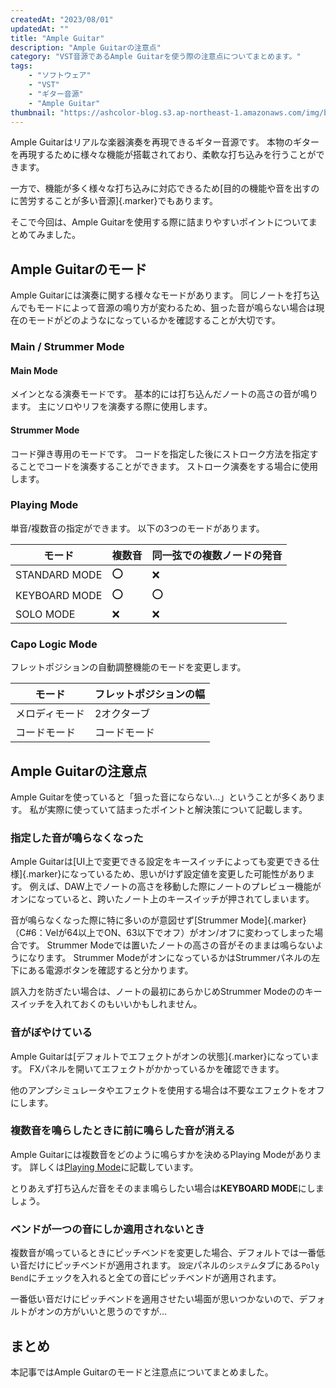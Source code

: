 ```yaml
---
createdAt: "2023/08/01"
updatedAt: ""
title: "Ample Guitar"
description: "Ample Guitarの注意点"
category: "VST音源であるAmple Guitarを使う際の注意点についてまとめます。"
tags:
    - "ソフトウェア"
    - "VST"
    - "ギター音源"
    - "Ample Guitar"
thumbnail: "https://ashcolor-blog.s3.ap-northeast-1.amazonaws.com/img/blog/dtm/ample-guitar/ag_lp.png"
---
```


Ample Guitarはリアルな楽器演奏を再現できるギター音源です。
本物のギターを再現するために様々な機能が搭載されており、柔軟な打ち込みを行うことができます。

一方で、機能が多く様々な打ち込みに対応できるため[目的の機能や音を出すのに苦労することが多い音源]{.marker}でもあります。

そこで今回は、Ample Guitarを使用する際に詰まりやすいポイントについてまとめてみました。

## Ample Guitarのモード

Ample Guitarには演奏に関する様々なモードがあります。
同じノートを打ち込んでもモードによって音源の鳴り方が変わるため、狙った音が鳴らない場合は現在のモードがどのようなになっているかを確認することが大切です。

### Main / Strummer Mode

#### Main Mode

メインとなる演奏モードです。
基本的には打ち込んだノートの高さの音が鳴ります。
主にソロやリフを演奏する際に使用します。

#### Strummer Mode

コード弾き専用のモードです。
コードを指定した後にストローク方法を指定することでコードを演奏することができます。
ストローク演奏をする場合に使用します。

### Playing Mode

単音/複数音の指定ができます。
以下の3つのモードがあります。

|モード|複数音|同一弦での複数ノードの発音|
|-|-|-|
|STANDARD MODE|⭕|❌|
|KEYBOARD MODE|⭕|⭕|
|SOLO MODE|❌|❌|

### Capo Logic Mode

フレットポジションの自動調整機能のモードを変更します。

|モード|フレットポジションの幅|
|-|-|
|メロディモード|2オクターブ|
|コードモード|コードモード|

## Ample Guitarの注意点

Ample Guitarを使っていると「狙った音にならない…」ということが多くあります。
私が実際に使っていて詰まったポイントと解決策について記載します。

### 指定した音が鳴らなくなった

Ample Guitarは[UI上で変更できる設定をキースイッチによっても変更できる仕様]{.marker}になっているため、思いがけず設定値を変更した可能性があります。
例えば、DAW上でノートの高さを移動した際にノートのプレビュー機能がオンになっていると、跨いたノート上のキースイッチが押されてしまいます。

音が鳴らなくなった際に特に多いのが意図せず[Strummer Mode]{.marker}（C#6：Velが64以上でON、63以下でオフ）がオン/オフに変わってしまった場合です。
Strummer Modeでは置いたノートの高さの音がそのままは鳴らないようになります。
Strummer ModeがオンになっているかはStrummerパネルの左下にある電源ボタンを確認すると分かります。

誤入力を防ぎたい場合は、ノートの最初にあらかじめStrummer Modeののキースイッチを入れておくのもいいかもしれません。

### 音がぼやけている

Ample Guitarは[デフォルトでエフェクトがオンの状態]{.marker}になっています。
FXパネルを開いてエフェクトがかかっているかを確認できます。

他のアンプシミュレータやエフェクトを使用する場合は不要なエフェクトをオフにします。

### 複数音を鳴らしたときに前に鳴らした音が消える

Ample Guitarには複数音をどのように鳴らすかを決めるPlaying Modeがあります。
詳しくは[Playing Mode](#playing-mode)に記載しています。

とりあえず打ち込んだ音をそのまま鳴らしたい場合は**KEYBOARD MODE**にしましょう。

### ベンドが一つの音にしか適用されないとき

複数音が鳴っているときにピッチベンドを変更した場合、デフォルトでは一番低い音だけにピッチベンドが適用されます。
`設定`パネルの`システム`タブにある`Poly Bend`にチェックを入れると全ての音にピッチベンドが適用されます。

一番低い音だけにピッチベンドを適用させたい場面が思いつかないので、デフォルトがオンの方がいいと思うのですが…

<!-- ### 指定したコードがならない

コードの指定をカッティングより先に行う

（Ample Guitar Tの指定モードの場合は同時押しでも問題なかった） -->

<!-- ### Detectモードでオンコードがうまく鳴らせない

コード指定→ベースコード指定→弦指定の順番に指定する必要がある -->

<!-- ### リリースタイム

リリースを調整する -->

## まとめ

本記事ではAmple Guitarのモードと注意点についてまとめました。
